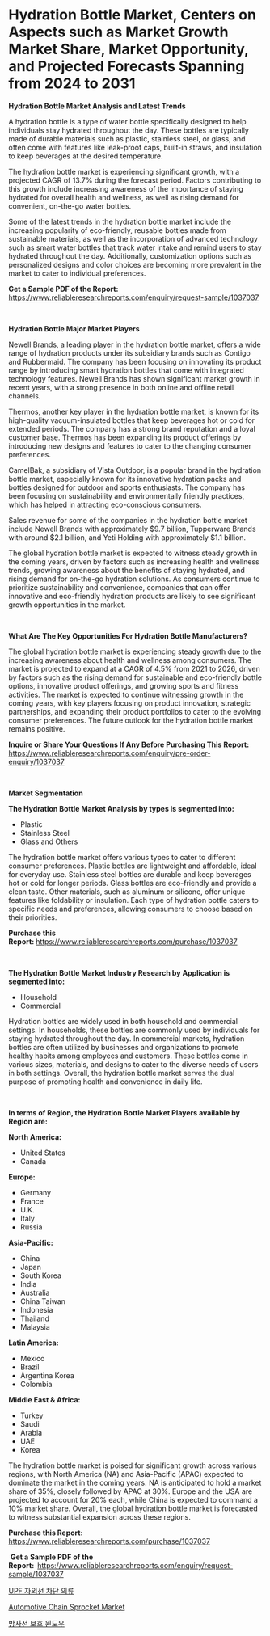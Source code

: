 <p><h1>Hydration Bottle Market, Centers on Aspects such as Market Growth Market Share, Market Opportunity, and Projected Forecasts Spanning from 2024 to 2031</h1></p><p><strong>Hydration Bottle Market Analysis and Latest Trends</strong></p>
<p><p>A hydration bottle is a type of water bottle specifically designed to help individuals stay hydrated throughout the day. These bottles are typically made of durable materials such as plastic, stainless steel, or glass, and often come with features like leak-proof caps, built-in straws, and insulation to keep beverages at the desired temperature.</p><p>The hydration bottle market is experiencing significant growth, with a projected CAGR of 13.7% during the forecast period. Factors contributing to this growth include increasing awareness of the importance of staying hydrated for overall health and wellness, as well as rising demand for convenient, on-the-go water bottles.</p><p>Some of the latest trends in the hydration bottle market include the increasing popularity of eco-friendly, reusable bottles made from sustainable materials, as well as the incorporation of advanced technology such as smart water bottles that track water intake and remind users to stay hydrated throughout the day. Additionally, customization options such as personalized designs and color choices are becoming more prevalent in the market to cater to individual preferences.</p></p>
<p><strong>Get a Sample PDF of the Report:&nbsp;</strong> <a href="https://www.reliableresearchreports.com/enquiry/request-sample/1037037">https://www.reliableresearchreports.com/enquiry/request-sample/1037037</a></p>
<p>&nbsp;</p>
<p><strong>Hydration Bottle Major Market Players</strong></p>
<p><p>Newell Brands, a leading player in the hydration bottle market, offers a wide range of hydration products under its subsidiary brands such as Contigo and Rubbermaid. The company has been focusing on innovating its product range by introducing smart hydration bottles that come with integrated technology features. Newell Brands has shown significant market growth in recent years, with a strong presence in both online and offline retail channels.</p><p>Thermos, another key player in the hydration bottle market, is known for its high-quality vacuum-insulated bottles that keep beverages hot or cold for extended periods. The company has a strong brand reputation and a loyal customer base. Thermos has been expanding its product offerings by introducing new designs and features to cater to the changing consumer preferences.</p><p>CamelBak, a subsidiary of Vista Outdoor, is a popular brand in the hydration bottle market, especially known for its innovative hydration packs and bottles designed for outdoor and sports enthusiasts. The company has been focusing on sustainability and environmentally friendly practices, which has helped in attracting eco-conscious consumers.</p><p>Sales revenue for some of the companies in the hydration bottle market include Newell Brands with approximately $9.7 billion, Tupperware Brands with around $2.1 billion, and Yeti Holding with approximately $1.1 billion.</p><p>The global hydration bottle market is expected to witness steady growth in the coming years, driven by factors such as increasing health and wellness trends, growing awareness about the benefits of staying hydrated, and rising demand for on-the-go hydration solutions. As consumers continue to prioritize sustainability and convenience, companies that can offer innovative and eco-friendly hydration products are likely to see significant growth opportunities in the market.</p></p>
<p>&nbsp;</p>
<p><strong>What Are The Key Opportunities For Hydration Bottle Manufacturers?</strong></p>
<p><p>The global hydration bottle market is experiencing steady growth due to the increasing awareness about health and wellness among consumers. The market is projected to expand at a CAGR of 4.5% from 2021 to 2026, driven by factors such as the rising demand for sustainable and eco-friendly bottle options, innovative product offerings, and growing sports and fitness activities. The market is expected to continue witnessing growth in the coming years, with key players focusing on product innovation, strategic partnerships, and expanding their product portfolios to cater to the evolving consumer preferences. The future outlook for the hydration bottle market remains positive.</p></p>
<p><strong>Inquire or Share Your Questions If Any Before Purchasing This Report:</strong> <a href="https://www.reliableresearchreports.com/enquiry/pre-order-enquiry/1037037">https://www.reliableresearchreports.com/enquiry/pre-order-enquiry/1037037</a></p>
<p>&nbsp;</p>
<p><strong>Market Segmentation</strong></p>
<p><strong>The Hydration Bottle Market Analysis by types is segmented into:</strong></p>
<p><ul><li>Plastic</li><li>Stainless Steel</li><li>Glass and Others</li></ul></p>
<p><p>The hydration bottle market offers various types to cater to different consumer preferences. Plastic bottles are lightweight and affordable, ideal for everyday use. Stainless steel bottles are durable and keep beverages hot or cold for longer periods. Glass bottles are eco-friendly and provide a clean taste. Other materials, such as aluminum or silicone, offer unique features like foldability or insulation. Each type of hydration bottle caters to specific needs and preferences, allowing consumers to choose based on their priorities.</p></p>
<p><strong>Purchase this Report:&nbsp;</strong><a href="https://www.reliableresearchreports.com/purchase/1037037">https://www.reliableresearchreports.com/purchase/1037037</a></p>
<p>&nbsp;</p>
<p><strong>The Hydration Bottle Market Industry Research by Application is segmented into:</strong></p>
<p><ul><li>Household</li><li>Commercial</li></ul></p>
<p><p>Hydration bottles are widely used in both household and commercial settings. In households, these bottles are commonly used by individuals for staying hydrated throughout the day. In commercial markets, hydration bottles are often utilized by businesses and organizations to promote healthy habits among employees and customers. These bottles come in various sizes, materials, and designs to cater to the diverse needs of users in both settings. Overall, the hydration bottle market serves the dual purpose of promoting health and convenience in daily life.</p></p>
<p>&nbsp;</p>
<p><strong>In terms of Region, the Hydration Bottle Market Players available by Region are:</strong></p>
<p>
    <p> <strong> North America: </strong>
        <ul>
            <li>United States</li>
            <li>Canada</li>
        </ul>
        </p> 
    <p> <strong> Europe: </strong>
        <ul>
            <li>Germany</li>
            <li>France</li>
            <li>U.K.</li>
            <li>Italy</li>
            <li>Russia</li>
        </ul>
        </p> 
    <p> <strong> Asia-Pacific: </strong>
        <ul>
            <li>China</li>
            <li>Japan</li>
            <li>South Korea</li>
            <li>India</li>
            <li>Australia</li>
            <li>China Taiwan</li>
            <li>Indonesia</li>
            <li>Thailand</li>
            <li>Malaysia</li>
        </ul>
        </p> 
    <p> <strong> Latin America: </strong>
        <ul>
            <li>Mexico</li>
            <li>Brazil</li>
            <li>Argentina Korea</li>
            <li>Colombia</li>
        </ul>
        </p> 
    <p> <strong> Middle East & Africa: </strong>
        <ul>
            <li>Turkey</li>
            <li>Saudi</li>
            <li>Arabia</li>
            <li>UAE</li>
            <li>Korea</li>
        </ul>
    </p>
    </p>
<p><p>The hydration bottle market is poised for significant growth across various regions, with North America (NA) and Asia-Pacific (APAC) expected to dominate the market in the coming years. NA is anticipated to hold a market share of 35%, closely followed by APAC at 30%. Europe and the USA are projected to account for 20% each, while China is expected to command a 10% market share. Overall, the global hydration bottle market is forecasted to witness substantial expansion across these regions.</p></p>
<p><strong>Purchase this Report: </strong><a href="https://www.reliableresearchreports.com/purchase/1037037">https://www.reliableresearchreports.com/purchase/1037037</a></p>
<p>&nbsp;<strong>Get a Sample PDF of the Report:&nbsp;&nbsp;</strong><a href="https://www.reliableresearchreports.com/enquiry/request-sample/1037037">https://www.reliableresearchreports.com/enquiry/request-sample/1037037</a></p>
<p><strong></strong></p>
<p><p><a href="https://medium.com/@corneliutrifa2022/upf-%EC%8D%AC-%ED%94%84%EB%A1%9C%ED%85%8D%ED%8B%B0%EB%B8%8C-%EC%9D%98%EB%A5%98-%EC%8B%9C%EC%9E%A5-%EC%8B%9C%EC%9E%A5-cagr-%EC%8B%9C%EC%9E%A5-%ED%8A%B8%EB%A0%8C%EB%93%9C-%EB%B0%8F-%EC%84%B1%EC%9E%A5-%EC%A0%84%EB%9E%B5%EC%97%90-%EB%8C%80%ED%95%9C-%ED%86%B5%EC%B0%B0%EB%A0%A5-e48b075e38a7">UPF 자외선 차단 의류</a></p><p><a href="https://thundering-castanet-c65.notion.site/Insights-into-Automotive-Chain-Sprocket-Market-Size-Analysing-Market-Share-Trends-and-Growth-from-2cb629088afe49d7b4016353d82ec9d6">Automotive Chain Sprocket Market</a></p><p><a href="https://medium.com/@kalimetz2023/%EB%B0%A9%EC%82%AC%EC%84%A0-%EB%B3%B4%ED%98%B8-%EC%B0%BD-%EC%8B%9C%EC%9E%A5-%EC%9C%A0%ED%98%95-%EC%9D%91%EC%9A%A9-%EB%B0%8F-%EC%A7%80%EB%A6%AC%EC%97%90-%EB%8C%80%ED%95%9C-%ED%8F%AC%EA%B4%84%EC%A0%81-%ED%8F%89%EA%B0%80-7519e2ca0177">방사선 보호 윈도우</a></p></p>